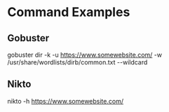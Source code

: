 
# Command Examples
## Gobuster
gobuster dir -k -u https://www.somewebsite.com/ -w /usr/share/wordlists/dirb/common.txt --wildcard

## Nikto
nikto -h https://www.somewebsite.com/